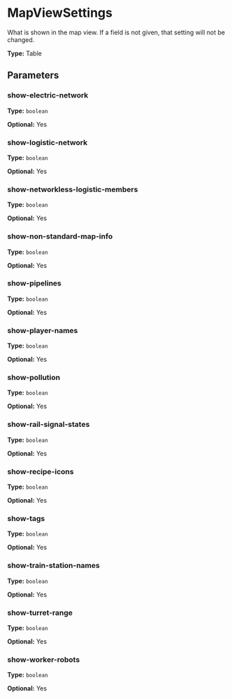 # MapViewSettings

What is shown in the map view. If a field is not given, that setting will not be changed.

**Type:** Table

## Parameters

### show-electric-network

**Type:** `boolean`

**Optional:** Yes

### show-logistic-network

**Type:** `boolean`

**Optional:** Yes

### show-networkless-logistic-members

**Type:** `boolean`

**Optional:** Yes

### show-non-standard-map-info

**Type:** `boolean`

**Optional:** Yes

### show-pipelines

**Type:** `boolean`

**Optional:** Yes

### show-player-names

**Type:** `boolean`

**Optional:** Yes

### show-pollution

**Type:** `boolean`

**Optional:** Yes

### show-rail-signal-states

**Type:** `boolean`

**Optional:** Yes

### show-recipe-icons

**Type:** `boolean`

**Optional:** Yes

### show-tags

**Type:** `boolean`

**Optional:** Yes

### show-train-station-names

**Type:** `boolean`

**Optional:** Yes

### show-turret-range

**Type:** `boolean`

**Optional:** Yes

### show-worker-robots

**Type:** `boolean`

**Optional:** Yes

